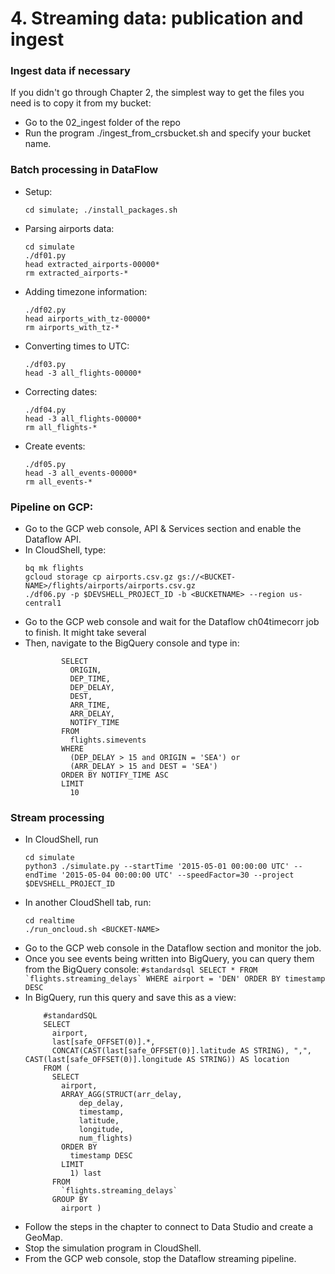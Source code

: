 # 4. Streaming data: publication and ingest

### Ingest data if necessary
If you didn't go through Chapter 2, the simplest way to get the files you need is to copy it from my bucket:
* Go to the 02_ingest folder of the repo
* Run the program ./ingest_from_crsbucket.sh and specify your bucket name.


### Batch processing in DataFlow
* Setup:
    ```
	cd simulate; ./install_packages.sh
    ```
* Parsing airports data:
	```
	cd simulate
	./df01.py
	head extracted_airports-00000*
	rm extracted_airports-*
	```
* Adding timezone information:
	```
	./df02.py
	head airports_with_tz-00000*
	rm airports_with_tz-*
	```
* Converting times to UTC:
	```
	./df03.py
	head -3 all_flights-00000*
	```
* Correcting dates:
	```
	./df04.py
	head -3 all_flights-00000*
	rm all_flights-*
	```
* Create events:
	```
	./df05.py
	head -3 all_events-00000*
	rm all_events-*
	```  
### Pipeline on GCP:
* Go to the GCP web console, API & Services section and enable the Dataflow API.
* In CloudShell, type:
	```
	bq mk flights
	gcloud storage cp airports.csv.gz gs://<BUCKET-NAME>/flights/airports/airports.csv.gz
	./df06.py -p $DEVSHELL_PROJECT_ID -b <BUCKETNAME> --region us-central1
	``` 
* Go to the GCP web console and wait for the Dataflow ch04timecorr job to finish. It might take several  
* Then, navigate to the BigQuery console and type in:
	```
			SELECT
			  ORIGIN,
			  DEP_TIME,
			  DEP_DELAY,
			  DEST,
			  ARR_TIME,
			  ARR_DELAY,
			  NOTIFY_TIME
			FROM
			  flights.simevents
			WHERE
			  (DEP_DELAY > 15 and ORIGIN = 'SEA') or
			  (ARR_DELAY > 15 and DEST = 'SEA')
			ORDER BY NOTIFY_TIME ASC
			LIMIT
			  10
	```
### Stream processing
* In CloudShell, run
	```
    cd simulate
	python3 ./simulate.py --startTime '2015-05-01 00:00:00 UTC' --endTime '2015-05-04 00:00:00 UTC' --speedFactor=30 --project $DEVSHELL_PROJECT_ID
    ```
* In another CloudShell tab, run:
	```
	cd realtime
	./run_oncloud.sh <BUCKET-NAME>
	```
* Go to the GCP web console in the Dataflow section and monitor the job.
* Once you see events being written into BigQuery, you can query them from the BigQuery console:
			```
			#standardsql
			SELECT
			  *
			FROM
			  `flights.streaming_delays`
			WHERE
			  airport = 'DEN'
			ORDER BY
			  timestamp DESC
			```
* In BigQuery, run this query and save this as a view:
	```
		#standardSQL
		SELECT
		  airport,
		  last[safe_OFFSET(0)].*,
		  CONCAT(CAST(last[safe_OFFSET(0)].latitude AS STRING), ",", CAST(last[safe_OFFSET(0)].longitude AS STRING)) AS location
		FROM (
		  SELECT
		    airport,
		    ARRAY_AGG(STRUCT(arr_delay,
		        dep_delay,
		        timestamp,
		        latitude,
		        longitude,
		        num_flights)
		    ORDER BY
		      timestamp DESC
		    LIMIT
		      1) last
		  FROM
		    `flights.streaming_delays`
		  GROUP BY
		    airport )
	```   
* Follow the steps in the chapter to connect to Data Studio and create a GeoMap.
* Stop the simulation program in CloudShell.
* From the GCP web console, stop the Dataflow streaming pipeline.
	
